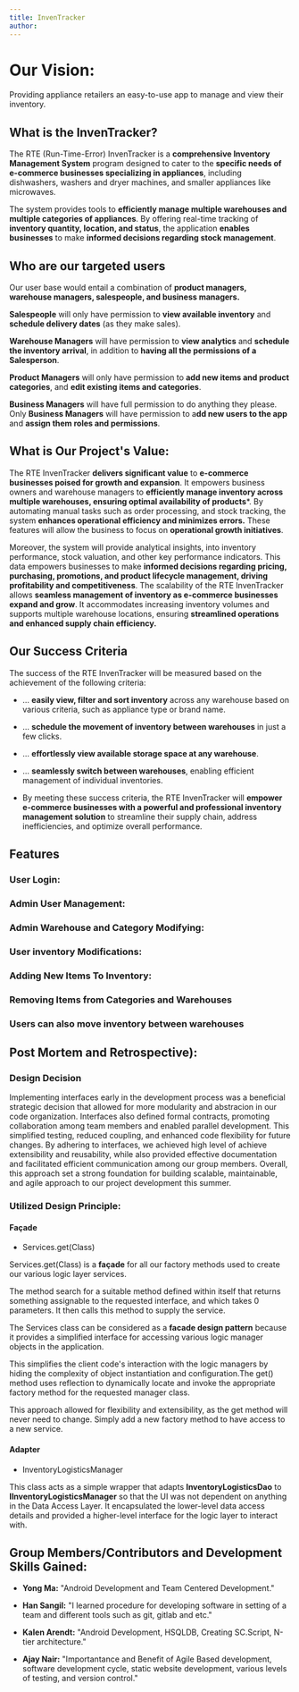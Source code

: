 ```yaml
---
title: InvenTracker
author:  
---
```


# Our Vision:

Providing appliance retailers an easy-to-use app to manage and view their inventory.

## What is the InvenTracker?

The RTE (Run-Time-Error) InvenTracker is a **comprehensive Inventory Management System** program designed to cater to the **specific needs of e-commerce businesses specializing in appliances**, including dishwashers, washers and dryer machines, and smaller appliances like microwaves.

The system provides tools to **efficiently manage multiple warehouses and multiple categories of appliances**. By offering real-time tracking of **inventory quantity, location, and status**, the application **enables businesses** to make **informed decisions regarding stock management**.

## Who are our targeted users
Our user base would entail a combination of **product managers, warehouse managers, salespeople, and business managers.**

**Salespeople** will only have permission to **view available inventory** and **schedule delivery dates** (as they make sales).

**Warehouse Managers** will have permission to **view analytics** and **schedule the inventory arrival**, in addition to **having all the permissions of a Salesperson**.

**Product Managers** will only have permission to **add new items and product categories**, and **edit existing items and categories**.

**Business Managers** will have full permission to do anything they please. Only **Business Managers** will have permission to a**dd new users to the app** and **assign them roles and permissions**.

## What is Our Project's Value:

The RTE InvenTracker **delivers significant value** to **e-commerce businesses poised for growth and expansion**. It empowers business owners and warehouse managers to **efficiently manage inventory across multiple warehouses, ensuring optimal availability of products***. By automating manual tasks such as order processing, and stock tracking, the system **enhances operational efficiency and minimizes errors.** These features will allow the business to focus on **operational growth initiatives**.

Moreover, the system will provide analytical insights, into inventory performance, stock valuation, and other key performance indicators. This data empowers businesses to make **informed decisions regarding pricing, purchasing, promotions, and product lifecycle management, driving profitability and competitiveness**.
The scalability of the RTE InvenTracker allows **seamless management of inventory as e-commerce businesses expand and grow**. It accommodates increasing inventory volumes and supports multiple warehouse locations, ensuring **streamlined operations and enhanced supply chain efficiency.**

## Our Success Criteria

The success of the RTE InvenTracker will be measured based on the achievement of the following criteria:

* ... **easily view, filter and sort inventory** across any warehouse based on various criteria, such as appliance type or brand name.

* ... **schedule the movement of inventory between warehouses** in just a few clicks.

* ... **effortlessly view available storage space at any warehouse**.

* ... **seamlessly switch between warehouses**, enabling efficient management of individual inventories.

* By meeting these success criteria, the RTE InvenTracker will **empower e-commerce businesses with a powerful and professional inventory management solution** to streamline their supply chain, address inefficiencies, and optimize overall performance.

## Features

### User Login:

### Admin User Management:

### Admin Warehouse and Category Modifying: 

### User inventory Modifications: 

### Adding New Items To Inventory:

### Removing Items from Categories and Warehouses

### Users can also move inventory between warehouses

## Post Mortem and Retrospective):

### Design Decision

Implementing interfaces early in the development process was a beneficial strategic decision that allowed for more modularity and abstracion in our code organization. Interfaces also defined formal contracts, promoting collaboration among team members and enabled parallel development. This simplified testing, reduced coupling, and enhanced code flexibility for future changes. By adhering to interfaces, we achieved high level of achieve extensibility and reusability, while also provided effective documentation and facilitated efficient communication among our group members. Overall, this approach set a strong foundation for building scalable, maintainable, and agile approach to our project development this summer. 

### Utilized Design Principle: 

#### Façade

* Services.get(Class<T>)

Services.get(Class<T>) is a **façade** for all our factory methods used to create our various logic layer services.

The method search for a suitable method defined within itself that returns something assignable to the requested interface, and which takes 0 parameters. It then calls this method to supply the service.

The Services class can be considered as a **facade design pattern** because it provides a simplified interface for accessing various logic manager objects in the application.

This simplifies the client code's interaction with the logic managers by hiding the complexity of object instantiation and configuration.The get() method uses reflection to dynamically locate and invoke the appropriate factory method for the requested manager class.

This approach allowed for flexibility and extensibility, as the get method will never need to change. Simply add a new factory method to have access to a new service.

#### Adapter

* InventoryLogisticsManager

This class acts as a simple wrapper that adapts **InventoryLogisticsDao** to **IInventoryLogisticsManager** so that the UI was not dependent on anything in the Data Access Layer. It encapsulated the lower-level data access details and provided a higher-level interface for the logic layer to interact with.

## Group Members/Contributors and Development Skills Gained:

* **Yong Ma:** "Android Development and Team Centered Development." 

* **Han Sangil:** "I learned procedure for developing software in setting of a team and different tools such as git, gitlab and etc."

* **Kalen Arendt:** "Android Development, HSQLDB, Creating SC.Script, N-tier architecture."

* **Ajay Nair:** "Importantance and Benefit of Agile Based development, software development cycle, static website development, various levels of testing, and version control."